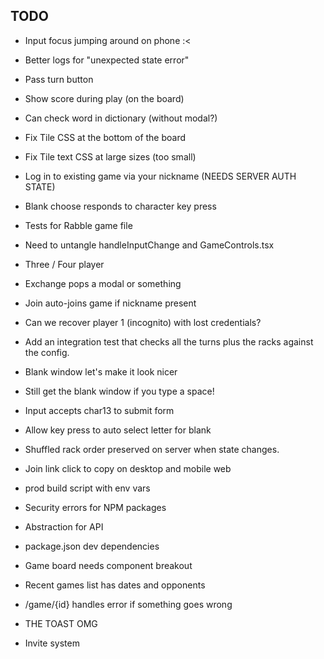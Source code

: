 ## TODO

- Input focus jumping around on phone :<

- Better logs for "unexpected state error"

- Pass turn button

- Show score during play (on the board)

- Can check word in dictionary (without modal?)

- Fix Tile CSS at the bottom of the board

- Fix Tile text CSS at large sizes (too small)

- Log in to existing game via your nickname (NEEDS SERVER AUTH STATE)

- Blank choose responds to character key press

* Tests for Rabble game file

- Need to untangle handleInputChange and GameControls.tsx

- Three / Four player

* Exchange pops a modal or something

* Join auto-joins game if nickname present

- Can we recover player 1 (incognito) with lost credentials?

* Add an integration test that checks all the turns plus the racks against the config.

* Blank window let's make it look nicer
* Still get the blank window if you type a space!

* Input accepts char13 to submit form
* Allow key press to auto select letter for blank

* Shuffled rack order preserved on server when state changes.
* Join link click to copy on desktop and mobile web

* prod build script with env vars
* Security errors for NPM packages

* Abstraction for API
* package.json dev dependencies

* Game board needs component breakout

* Recent games list has dates and opponents
* /game/{id} handles error if something goes wrong

* THE TOAST OMG

* Invite system
